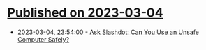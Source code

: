 # [Published on 2023-03-04](index.md)

* [2023-03-04, 23:54:00](https://it.slashdot.org/story/23/03/04/0551250/ask-slashdot-can-you-use-an-unsafe-computer-safely?utm_source=rss1.0mainlinkanon&utm_medium=feed) - [Ask Slashdot: Can You Use an Unsafe Computer Safely?](https://it.slashdot.org/story/23/03/04/0551250/ask-slashdot-can-you-use-an-unsafe-computer-safely?utm_source=rss1.0mainlinkanon&utm_medium=feed)

